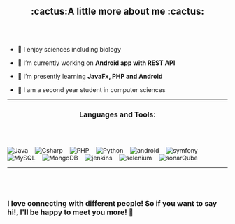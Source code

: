 <h2 align="center">:cactus:A little more about me :cactus:</h2>
<br><br>

- :leaves: I enjoy sciences including biology

- 💜 I’m currently working on **Android app with REST API**

- 👾 I’m presently learning **JavaFx, PHP and Android**

- 🌴 I am a second year student in computer sciences        

<hr>
<h3 align="center">Languages and Tools:</h3>
<br><br>

![Java](https://img.shields.io/badge/-Java-333333?style=flat&logo=Java) &nbsp;&nbsp;
 ![Csharp](https://img.shields.io/badge/-Cshp-333333?style=flat&logo=C%2B%2B) &nbsp;&nbsp;
 ![PHP](https://img.shields.io/badge/-Php-333333?style=flat&logo=php) &nbsp;&nbsp;
  ![Python](https://img.shields.io/badge/-Python-333333?style=flat&logo=Python) &nbsp;&nbsp;
  ![android](https://img.shields.io/badge/-Android-333333?style=flat&logo=android) &nbsp;&nbsp;
  ![symfony](https://img.shields.io/badge/-symfony-333333?style=flat&logo=symfony) &nbsp;&nbsp;
 ![MySQL](https://img.shields.io/badge/-MySQL-333333?style=flat&logo=mysql) &nbsp;&nbsp;&nbsp;![MongoDB](https://img.shields.io/badge/-MongoDB-333333?style=flat&logo=mongodb) &nbsp;&nbsp;
 ![jenkins](https://img.shields.io/badge/-jenkins-333333?style=flat&logo=jenkins) &nbsp;&nbsp; ![selenium](https://img.shields.io/badge/-selenium-333333?style=flat&logo=selenium) &nbsp;&nbsp;
 ![sonarQube](https://img.shields.io/badge/-sonarQube-333333?style=flat&logo=sonarQube)

<hr><br><br>


<h3>I love connecting with different people! So if you want to say hi!, I'll be happy to meet you more! 🌾</h3>          

